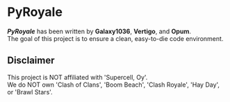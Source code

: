 # PyRoyale
***PyRoyale*** has been written by **Galaxy1036**, **Vertigo**, and **Opum**.
<br>
The goal of this project is to ensure a clean, easy-to-die code environment.

## Disclaimer
This project is NOT affiliated with 'Supercell, Oy'.
<br>
We do NOT own 'Clash of Clans', 'Boom Beach', 'Clash Royale', 'Hay Day', or 'Brawl Stars'.
